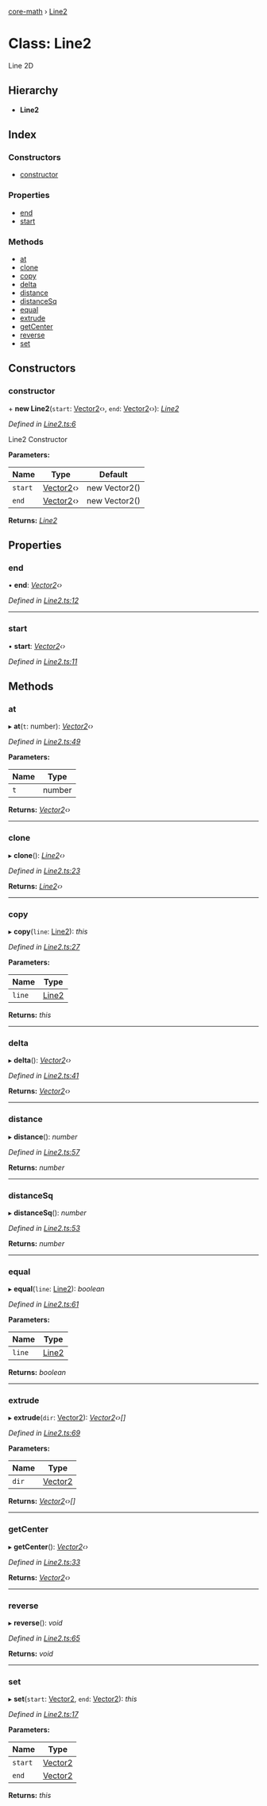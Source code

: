 [core-math](../README.md) › [Line2](line2.md)

# Class: Line2

Line 2D

## Hierarchy

* **Line2**

## Index

### Constructors

* [constructor](line2.md#constructor)

### Properties

* [end](line2.md#end)
* [start](line2.md#start)

### Methods

* [at](line2.md#at)
* [clone](line2.md#clone)
* [copy](line2.md#copy)
* [delta](line2.md#delta)
* [distance](line2.md#distance)
* [distanceSq](line2.md#distancesq)
* [equal](line2.md#equal)
* [extrude](line2.md#extrude)
* [getCenter](line2.md#getcenter)
* [reverse](line2.md#reverse)
* [set](line2.md#set)

## Constructors

###  constructor

\+ **new Line2**(`start`: [Vector2](vector2.md)‹›, `end`: [Vector2](vector2.md)‹›): *[Line2](line2.md)*

*Defined in [Line2.ts:6](https://github.com/sibvrv/core-math/blob/9b63c4d/src/Line2.ts#L6)*

Line2 Constructor

**Parameters:**

Name | Type | Default |
------ | ------ | ------ |
`start` | [Vector2](vector2.md)‹› | new Vector2() |
`end` | [Vector2](vector2.md)‹› | new Vector2() |

**Returns:** *[Line2](line2.md)*

## Properties

###  end

• **end**: *[Vector2](vector2.md)‹›*

*Defined in [Line2.ts:12](https://github.com/sibvrv/core-math/blob/9b63c4d/src/Line2.ts#L12)*

___

###  start

• **start**: *[Vector2](vector2.md)‹›*

*Defined in [Line2.ts:11](https://github.com/sibvrv/core-math/blob/9b63c4d/src/Line2.ts#L11)*

## Methods

###  at

▸ **at**(`t`: number): *[Vector2](vector2.md)‹›*

*Defined in [Line2.ts:49](https://github.com/sibvrv/core-math/blob/9b63c4d/src/Line2.ts#L49)*

**Parameters:**

Name | Type |
------ | ------ |
`t` | number |

**Returns:** *[Vector2](vector2.md)‹›*

___

###  clone

▸ **clone**(): *[Line2](line2.md)‹›*

*Defined in [Line2.ts:23](https://github.com/sibvrv/core-math/blob/9b63c4d/src/Line2.ts#L23)*

**Returns:** *[Line2](line2.md)‹›*

___

###  copy

▸ **copy**(`line`: [Line2](line2.md)): *this*

*Defined in [Line2.ts:27](https://github.com/sibvrv/core-math/blob/9b63c4d/src/Line2.ts#L27)*

**Parameters:**

Name | Type |
------ | ------ |
`line` | [Line2](line2.md) |

**Returns:** *this*

___

###  delta

▸ **delta**(): *[Vector2](vector2.md)‹›*

*Defined in [Line2.ts:41](https://github.com/sibvrv/core-math/blob/9b63c4d/src/Line2.ts#L41)*

**Returns:** *[Vector2](vector2.md)‹›*

___

###  distance

▸ **distance**(): *number*

*Defined in [Line2.ts:57](https://github.com/sibvrv/core-math/blob/9b63c4d/src/Line2.ts#L57)*

**Returns:** *number*

___

###  distanceSq

▸ **distanceSq**(): *number*

*Defined in [Line2.ts:53](https://github.com/sibvrv/core-math/blob/9b63c4d/src/Line2.ts#L53)*

**Returns:** *number*

___

###  equal

▸ **equal**(`line`: [Line2](line2.md)): *boolean*

*Defined in [Line2.ts:61](https://github.com/sibvrv/core-math/blob/9b63c4d/src/Line2.ts#L61)*

**Parameters:**

Name | Type |
------ | ------ |
`line` | [Line2](line2.md) |

**Returns:** *boolean*

___

###  extrude

▸ **extrude**(`dir`: [Vector2](vector2.md)): *[Vector2](vector2.md)‹›[]*

*Defined in [Line2.ts:69](https://github.com/sibvrv/core-math/blob/9b63c4d/src/Line2.ts#L69)*

**Parameters:**

Name | Type |
------ | ------ |
`dir` | [Vector2](vector2.md) |

**Returns:** *[Vector2](vector2.md)‹›[]*

___

###  getCenter

▸ **getCenter**(): *[Vector2](vector2.md)‹›*

*Defined in [Line2.ts:33](https://github.com/sibvrv/core-math/blob/9b63c4d/src/Line2.ts#L33)*

**Returns:** *[Vector2](vector2.md)‹›*

___

###  reverse

▸ **reverse**(): *void*

*Defined in [Line2.ts:65](https://github.com/sibvrv/core-math/blob/9b63c4d/src/Line2.ts#L65)*

**Returns:** *void*

___

###  set

▸ **set**(`start`: [Vector2](vector2.md), `end`: [Vector2](vector2.md)): *this*

*Defined in [Line2.ts:17](https://github.com/sibvrv/core-math/blob/9b63c4d/src/Line2.ts#L17)*

**Parameters:**

Name | Type |
------ | ------ |
`start` | [Vector2](vector2.md) |
`end` | [Vector2](vector2.md) |

**Returns:** *this*
